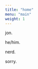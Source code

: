 ```yaml
---
title: "home"
menu: "main"
weight: 1
---
```


jon.

he/him.

nerd.

sorry.


<a rel="me" href="https://hachyderm.io/@eggg"></a>

